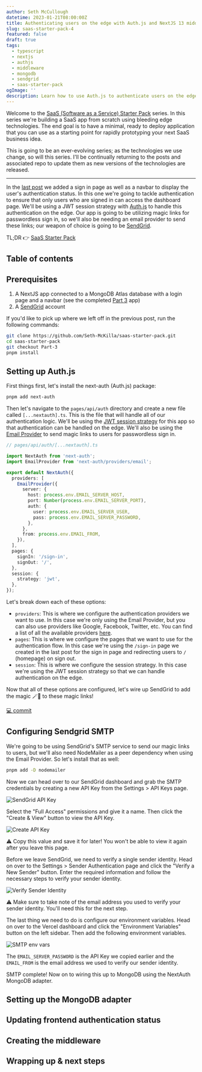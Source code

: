 ```yaml
---
author: Seth McCullough
datetime: 2023-01-21T08:00:00Z
title: Authenticating users on the edge with Auth.js and NextJS 13 middleware
slug: saas-starter-pack-4
featured: false
draft: true
tags:
  - typescript
  - nextjs
  - authjs
  - middleware
  - mongodb
  - sendgrid
  - saas-starter-pack
ogImage: ''
description: Learn how to use Auth.js to authenticate users on the edge with NextJS 13 middleware.
---
```


Welcome to the [SaaS (Software as a Service) Starter Pack](https://mckilla.dev/tags/saas-starter-pack) series. In this series we're building a SaaS app from scratch using bleeding edge technologies. The end goal is to have a minimal, ready to deploy application that you can use as a starting point for rapidly prototyping your next SaaS business idea.

This is going to be an ever-evolving series; as the technologies we use change, so will this series. I'll be continually returning to the posts and associated repo to update them as new versions of the technologies are released.

---

In the [last post](https://mckilla.dev/articles/saas-starter-pack-3) we added a sign in page as well as a navbar to display the user's authentication status. In this one we're going to tackle authentication to ensure that only users who are signed in can access the dashboard page. We'll be using a JWT session strategy with [Auth.js](https://authjs.dev) to handle this authentication on the edge. Our app is going to be utilizing magic links for passwordless sign in, so we'll also be needing an email provider to send these links; our weapon of choice is going to be [SendGrid](https://sendgrid.com).

TL;DR 👉 [SaaS Starter Pack](https://github.com/Seth-McKilla/saas-starter-pack/tree/Part-4)

## Table of contents

## Prerequisites

1. A NextJS app connected to a MongoDB Atlas database with a login page and a navbar (see the completed [Part 3](https://mckilla.dev/articles/saas-starter-pack-3) app)
2. A [SendGrid](https://signup.sendgrid.com/) account

If you'd like to pick up where we left off in the previous post, run the following commands:

```bash
git clone https://github.com/Seth-McKilla/saas-starter-pack.git
cd saas-starter-pack
git checkout Part-3
pnpm install
```

## Setting up Auth.js

First things first, let's install the next-auth (Auth.js) package:

```bash
pnpm add next-auth
```

Then let's navigate to the `pages/api/auth` directory and create a new file called `[...nextauth].ts`. This is the file that will handle all of our authentication logic. We'll be using the [JWT session strategy](https://next-auth.js.org/configuration/options#session) for this app so that authentication can be handled on the edge. We'll also be using the [Email Provider](https://next-auth.js.org/providers/email) to send magic links to users for passwordless sign in.

```ts
// pages/api/auth/[...nextauth].ts

import NextAuth from 'next-auth';
import EmailProvider from 'next-auth/providers/email';

export default NextAuth({
  providers: [
    EmailProvider({
      server: {
        host: process.env.EMAIL_SERVER_HOST,
        port: Number(process.env.EMAIL_SERVER_PORT),
        auth: {
          user: process.env.EMAIL_SERVER_USER,
          pass: process.env.EMAIL_SERVER_PASSWORD,
        },
      },
      from: process.env.EMAIL_FROM,
    }),
  ],
  pages: {
    signIn: '/sign-in',
    signOut: '/',
  },
  session: {
    strategy: 'jwt',
  },
});
```

Let's break down each of these options:

- `providers`: This is where we configure the authentication providers we want to use. In this case we're only using the Email Provider, but you can also use providers like Google, Facebook, Twitter, etc. You can find a list of all the available providers [here](https://next-auth.js.org/providers).
- `pages`: This is where we configure the pages that we want to use for the authentication flow. In this case we're using the `/sign-in` page we created in the last post for the sign in page and redirecting users to `/` (homepage) on sign out.
- `session`: This is where we configure the session strategy. In this case we're using the JWT session strategy so that we can handle authentication on the edge.

Now that all of these options are configured, let's wire up SendGrid to add the magic 🪄🔮 to these magic links!

[💻 commit](https://github.com/Seth-McKilla/saas-starter-pack/tree/4529ecc5835f75da10ef37df78d6bc606c56d3c0)

## Configuring Sendgrid SMTP

We're going to be using SendGrid's SMTP service to send our magic links to users, but we'll also need NodeMailer as a peer dependency when using the Email Provider. So let's install that as well:

```bash
pnpm add -D nodemailer
```

Now we can head over to our SendGrid dashboard and grab the SMTP credentials by creating a new API Key from the Settings > API Keys page.

![SendGrid API Key](https://res.cloudinary.com/dsysvier5/image/upload/v1674647309/saas-starter-pack/Part-4/Sendgrid_API_Key_kplrll.png)

Select the "Full Access" permissions and give it a name. Then click the "Create & View" button to view the API Key.

![Create API Key](https://res.cloudinary.com/dsysvier5/image/upload/v1674647654/saas-starter-pack/Part-4/Create_API_Key_jcubqj.png)

⚠️ Copy this value and save it for later! You won't be able to view it again after you leave this page.

Before we leave SendGrid, we need to verify a single sender identity. Head on over to the Settings > Sender Authentication page and click the "Verify a New Sender" button. Enter the required information and follow the necessary steps to verify your sender identity.

![Verify Sender Identity](https://res.cloudinary.com/dsysvier5/image/upload/v1674648943/saas-starter-pack/Part-4/Sender_Authentication_e9ipmo.png)

⚠️ Make sure to take note of the email address you used to verify your sender identity. You'll need this for the next step.

The last thing we need to do is configure our environment variables. Head on over to the Vercel dashboard and click the "Environment Variables" button on the left sidebar. Then add the following environment variables.

![SMTP env vars](https://res.cloudinary.com/dsysvier5/image/upload/v1674649578/saas-starter-pack/Part-4/SMTP_env_vars_tnrtdv.png)

The `EMAIL_SERVER_PASSWORD` is the API Key we copied earlier and the `EMAIL_FROM` is the email address we used to verify our sender identity.

SMTP complete! Now on to wiring this up to MongoDB using the NextAuth MongoDB adapter.

## Setting up the MongoDB adapter

## Updating frontend authentication status

## Creating the middleware

## Wrapping up & next steps

```

```
